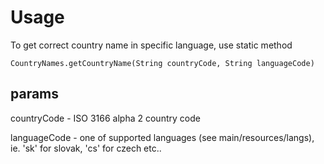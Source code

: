 # Usage

To get correct country name in specific language, use static method

```CountryNames.getCountryName(String countryCode, String languageCode)```

## params
countryCode - ISO 3166 alpha 2 country code

languageCode - one of supported languages (see main/resources/langs), ie. 'sk' for slovak, 'cs' for czech etc..



